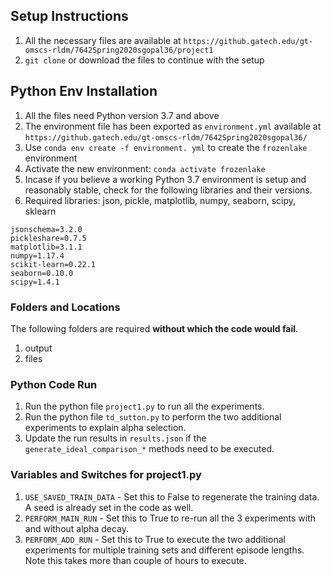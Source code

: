 ## Setup Instructions
1. All the necessary files are available at `https://github.gatech.edu/gt-omscs-rldm/7642Spring2020sgopal36/project1`
2. `git clone` or download the files to continue with the setup

## Python Env Installation
1. All the files need Python version 3.7 and above
2. The environment file has been exported as `environment.yml` available at `https://github.gatech.edu/gt-omscs-rldm/7642Spring2020sgopal36/`
3. Use `conda env create -f environment. yml` to create the `frozenlake` environment
4. Activate the new environment: `conda activate frozenlake`
5. Incase if you believe a working Python 3.7 environment is setup and reasonably stable, check for the following libraries and their versions.
6. Required libraries: json, pickle, matplotlib, numpy, seaborn, scipy, sklearn

```
jsonschema=3.2.0
pickleshare=0.7.5
matplotlib=3.1.1
numpy=1.17.4
scikit-learn=0.22.1
seaborn=0.10.0
scipy=1.4.1
```

### Folders and Locations
The following folders are required **without which the code would fail**.
1. output
2. files

### Python Code Run
1. Run the python file `project1.py` to run all the experiments.
2. Run the python file `td_sutton.py` to perform the two additional experiments to explain alpha selection.
3. Update the run results in `results.json` if the `generate_ideal_comparison_*` methods need to be executed.

### Variables and Switches for project1.py
1. `USE_SAVED_TRAIN_DATA` - Set this to False to regenerate the training data. A seed is already set in the code as well.
2. `PERFORM_MAIN_RUN` - Set this to True to re-run all the 3 experiments with and without alpha decay.
3. `PERFORM_ADD_RUN` - Set this to True to execute the two additional experiments for multiple training sets and different episode lengths. Note this takes more than couple of hours to execute. 